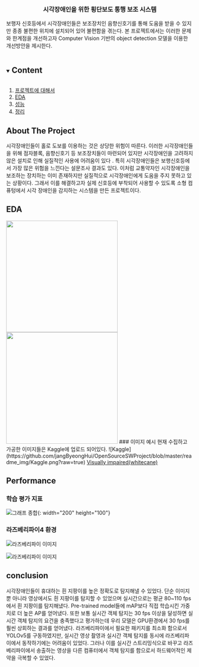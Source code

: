 <h3  align="center">시각장애인을 위한 횡단보도 통행 보조 시스템 </h3>

  

<p  align="center">

보행자 신호등에서 시각장애인들은 보조장치인 음향신호기를 통해 도움을 받을 수 있지만 종종 불편한 위치에 설치되어 있어 불편함을 겪는다. 본 프로젝트에서는 이러한 문제와 한계점을 개선하고자 Computer Vision 기반의 object detection 모델을 이용한 개선방안을 제시한다.

<!-- TABLE OF CONTENTS -->

<details  open="open">

<summary><h2  style="display: inline-block">Content</h2></summary>

<ol>
<li>
<a href="#about-the-project">프로젝트에 대해서</a>
</li>
<li>
<a  href="#EDA">EDA</a>
</li>
<li>
<a  href="#performance">성능</a>
</li>
<li>
<a  href="#conclusion">정리</a>
</li>
</ol>
</details>

<!-- ABOUT THE PROJECT -->

## About The Project
시각장애인들이 홀로 도보를 이용하는 것은 상당한 위험이 따른다. 이러한 시각장애인들을 위해 점자블록, 음향신호기 등 보조장치들이 마련되어 있지만 시각장애인을 고려하지 않은 설치로 인해 실질적인 사용에 어려움이 있다 . 특히 시각장애인들은 보행신호등에서 가장 많은 위험을 느낀다는 설문조사 결과도 있다. 이처럼 교통약자인 시각장애인을 보조하는 장치하는 이미 존재하지만 실질적으로 시각장애인에게 도움을 주지 못하고 있는 상황이다. 그래서 이를 해결하고자 실제 신호등에 부착되어 사용할 수 있도록 소형 컴퓨텅에서 시각 장애인을 감지하는 시스템을 만든 프로젝트이다.

 
<!-- EDA -->

## EDA
<img src="/https://github.com/jangByeongHui/OpenSourceSWProject/blob/master/readme_img/EDA1.jpg?raw=true" width="300" height="300">
<img src="https://github.com/jangByeongHui/OpenSourceSWProject/blob/master/readme_img/EDA2.jpg?raw=true" width="300" height="300">
### 이미지 예시
현재 수집하고 가공한 이미지들은 Kaggle에 업로드 되어있다.
![Kaggle](https://github.com/jangByeongHui/OpenSourceSWProject/blob/master/readme_img/Kaggle.png?raw=true)
<a href="https://www.kaggle.com/jangbyeonghui/visually-impairedwhitecane">Visually impaired(whitecane)</a>


<!-- Performance -->

## Performance

### 학습 평가 지표
![그래프 종합](https://github.com/jangByeongHui/OpenSourceSWProject/blob/master/readme_img/results.png?raw=true){: width="200" height="100"}
### 라즈베리파이4 환경
![라즈베리파이 이미지](https://github.com/jangByeongHui/OpenSourceSWProject/blob/master/readme_img/%EC%BA%A1%EC%B2%98.PNG?raw=true)

![라즈베리파이 이미지](https://github.com/jangByeongHui/OpenSourceSWProject/blob/master/readme_img/action_stream_Trim_Trim_Trim.gif?raw=true)

<!-- conclusion -->

## conclusion
시각장애인들이 휴대하는 흰 지팡이를 높은 정확도로 탐지해낼 수 있었다. 단순 이미지 뿐 아니라 영상에서도 흰 지팡이를 탐지할 수 있었으며 실시간으로는 평균 80~110 fps에서 흰 지팡이를 탐지해냈다. Pre-trained model들에 mAP보다 직접 학습시킨 가중치로 더 높은 AP를 얻어냈다. 또한 보통 실시간 객체 탐지는 30 fps 이상을 달성하면 실시간 객체 탐지의 요건을 충족했다고 평가하는데 우리 모델은 GPU환경에서 30 fps를 훨씬 상회하는 결과를 얻어냈다. 라즈베리파이에서 필요한 패키지를 최소화 함으로서 YOLOv5를 구동하였지만, 실시간 영상 촬영과  실시간 객체 탐지를 동시에 라즈베리파이에서 동작하기에는 어려움이 있었다. 그러나 이를 실시간 스트리밍식으로 바꾸고 라즈베리파이에서 송출하는 영상을 다른 컴퓨터에서 객체 탐지를 함으로서 하드웨어적인 제약을 극복할 수 있었다.



  



  
  
  
  
  
  
  

